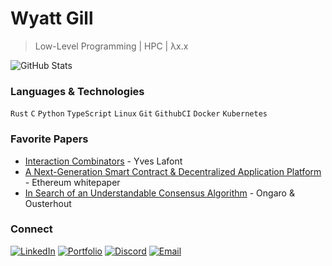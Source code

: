 # Wyatt Gill

 > Low-Level Programming | HPC | λx.x

![GitHub Stats](https://github-readme-stats.vercel.app/api?username=wyattgill9&show_icons=true&theme=tokyonight&hide_border=true&hide=issues&count_private=true)

### Languages & Technologies
`Rust` `C` `Python` `TypeScript` `Linux` `Git` `GithubCI` `Docker` `Kubernetes`

### Favorite Papers
- [Interaction Combinators](https://core.ac.uk/download/pdf/81113716.pdf) - Yves Lafont
- [A Next-Generation Smart Contract & Decentralized Application Platform](https://blockchainlab.com/pdf/Ethereum_white_paper-a_next_generation_smart_contract_and_decentralized_application_platform-vitalik-buterin.pdf) - Ethereum whitepaper
- [In Search of an Understandable Consensus Algorithm](https://raft.github.io/raft.pdf) - Ongaro & Ousterhout
 
### Connect
[![LinkedIn](https://img.shields.io/badge/LinkedIn-0077B5?style=flat&logo=linkedin)](https://www.linkedin.com/in/wyatt-gill-17380b323/)
[![Portfolio](https://img.shields.io/badge/Portfolio-000?style=flat&logo=vercel)](https://portfolio-website-9asx-wyatt-gills-projects.vercel.app/)
[![Discord](https://img.shields.io/badge/Discord-5865F2?style=flat&logo=discord)](https://discord.com/)
[![Email](https://img.shields.io/badge/Email-D14836?style=flat&logo=gmail)](mailto:wyattgill01@outlook.com)
